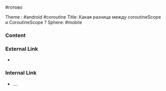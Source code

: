 #готово 

Theme : #android #coroutine 
Title: Какая разница между coroutineScope и CoroutineScope ?
Sphere: #mobile 

### Content



### External Link

- 

### Internal Link

- ....